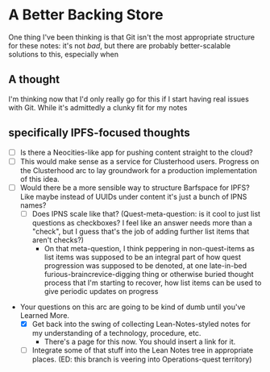 # A Better Backing Store

One thing I've been thinking is that Git isn't the most appropriate structure for these notes: it's not *bad*, but there are probably better-scalable solutions to this, especially when

## A thought

I'm thinking now that I'd only really go for this if I start having real issues with Git. While it's admittedly a clunky fit for my notes

## specifically IPFS-focused thoughts

- [ ] Is there a Neocities-like app for pushing content straight to the cloud?
- [ ] This would make sense as a service for Clusterhood users. Progress on the Clusterhood arc to lay groundwork for a production implementation of this idea.
- [ ] Would there be a more sensible way to structure Barfspace for IPFS? Like maybe instead of UUIDs under content it's just a bunch of IPNS names?
  - [ ] Does IPNS scale like that? (Quest-meta-question: is it cool to just list questions as checkboxes? I feel like an answer needs more than a "check", but I guess that's the job of adding further list items that aren't checks?)
    - On that meta-question, I think peppering in non-quest-items as list items was supposed to be an integral part of how quest progression was supposed to be denoted, at one late-in-bed furious-braincrevice-digging thing or otherwise buried thought process that I'm starting to recover, how list items can be used to give periodic updates on progress
- Your questions on this arc are going to be kind of dumb until you've Learned More.
  - [x] Get back into the swing of collecting Lean-Notes-styled notes for my understanding of a technology, procedure, etc.
    - There's a page for this now. You should insert a link for it.
  - [ ] Integrate some of that stuff into the Lean Notes tree in appropriate places. (ED: this branch is veering into Operations-quest territory)
